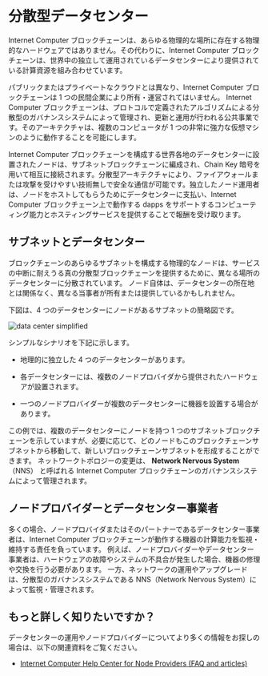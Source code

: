 # 分散型データセンター

Internet Computer ブロックチェーンは、あらゆる物理的な場所に存在する物理的なハードウェアではありません。その代わりに、Internet Computer ブロックチェーンは、世界中の独立して運用されているデータセンターにより提供されている計算資源を組み合わせています。

パブリックまたはプライベートなクラウドとは異なり、Internet Computer ブロックチェーンは 1 つの民間企業により所有・運営されてはいません。 Internet Computer ブロックチェーンは、プロトコルで定義されたアルゴリズムによる分散型のガバナンスシステムによって管理され、更新と運用が行われる公共事業です。そのアーキテクチャは、複数のコンピュータが 1 つの非常に強力な仮想マシンのように動作することを可能にします。

Internet Computer ブロックチェーンを構成する世界各地のデータセンターに設置されたノードは、サブネットブロックチェーンに編成され、Chain Key 暗号を用いて相互に接続されます。分散型アーキテクチャにより、ファイアウォールまたは攻撃を受けやすい技術無しで安全な通信が可能です。独立したノード運用者は、ノードをホストしてもらうためにデータセンターに支払い、Internet Computer ブロックチェーン上で動作する dapps をサポートするコンピューティング能力とホスティングサービスを提供することで報酬を受け取ります。

## サブネットとデータセンター

ブロックチェーンのあらゆるサブネットを構成する物理的なノードは、サービスの中断に耐えうる真の分散型ブロックチェーンを提供するために、異なる場所のデータセンターに分散されています。 ノード自体は、データセンターの所在地とは関係なく、異なる当事者が所有または提供しているかもしれません。

下図は、4 つのデータセンターにノードがあるサブネットの簡略図です。

![data center simplified](data-center-simplified.svg)

シンプルなシナリオを下記に示します。

- 地理的に独立した 4 つのデータセンターがあります。

- 各データセンターには、複数のノードプロバイダから提供されたハードウェアが設置されます。

- 一つのノードプロバイダーが複数のデータセンターに機器を設置する場合があります。

この例では、複数のデータセンターにノードを持つ 1 つのサブネットブロックチェーンを示していますが、必要に応じて、どのノードもこのブロックチェーンサブネットから移動して、新しいブロックチェーンサブネットを形成することができます。 ネットワークトポロジーの変更は、 **Network Nervous System**（NNS） と呼ばれる Internet Computer ブロックチェーンのガバナンスシステムによって管理されます。

## ノードプロバイダーとデータセンター事業者

多くの場合、ノードプロバイダまたはそのパートナーであるデータセンター事業者は、Internet Computer ブロックチェーンが動作する機器の計算能力を監視・維持する責任を負っています。 例えば、ノードプロバイダーやデータセンター事業者は、ハードウェアの故障やシステムの不具合が発生した場合、機器の修理や交換を行う必要があります。 一方、ネットワークの運用やアップグレードは、分散型のガバナンスシステムである NNS（Network Nervous System）によって監視・管理されます。

## もっと詳しく知りたいですか？

データセンターの運用やノードプロバイダーについてより多くの情報をお探しの場合は、以下の関連資料をご覧ください。

- [Internet Computer Help Center for Node Providers (FAQ and articles)](https://support.internetcomputer.org/hc/en-us/sections/4405489337748-Node-Provider)

<!--
# Decentralized Data Centers

The Internet Computer blockchain is not physical hardware that exists in any physical location. Instead, the Internet Computer blockchain combines computing resources provided by independently-operated data centers around the world.

Unlike a public or private cloud, the Internet Computer blockchain is not owned and operated by a single private company. Instead, the Internet Computer blockchain is a public utility with updates and operations that are managed through an algorithmic, decentralized governance system defined in the protocol. Its architecture enables multiple computers to operate like one, very powerful, virtual machine.

The nodes located in data centers around the globe that make up the Internet Computer are organized into subnet blockchains that in turn connect to each other using Chain Key cryptography. The distributed architecture enables secure communication without firewalls or technologies that are vulnerable to attack. Independent node operators pay data centers to host their nodes and receive remuneration for contributing computing capacity and hosting services to support dapps running on the Internet Computer blockchain.

## Subnets and Data Centers

To provide a truly decentralized blockchain that can withstand potential service disruptions, the physical nodes that make up any given blockchain subnet are distributed across data centers in diverse locations. The nodes themselves might be owned or provided by different parties in partnership or unaffiliated with the data center location where they operate.

The following diagram provides a simplified view of a subnet with nodes in four data centers.

![data center simplified](_attachments/data-center-simplified.svg)

In this simplified scenario:

-   There are four geographically-independent data centers.

-   Each data center has hardware supplied by multiple node providers.

-   Any single node provider might have equipment in multiple data centers.

Although this example represents one subnet blockchain with nodes in multiple data centers, any of the nodes could be moved out of this blockchain subnet to form a new blockchain subnet, if needed. Changes to the network topology are managed through the Internet Computer blockchain governance system called the **Network Nervous System** (NNS).

## Node Providers and Data Center Operators

In most cases, node providers—or the data center operators they partner with—are responsible for monitoring and maintaining the compute capacity of the equipment on which the Internet Computer blockchain runs. For example, node providers or data center operators might need to repair or replace equipment if there’s a hardware failure or if a system under-performs. Network operations and upgrades, however, are monitored and managed through the decentralized governance system, the Network Nervous System (NNS).

## Want to Learn More?

If you are looking for more information about data center operations and node providers, check out the following related resources:

-   [Internet Computer Help Center for Node Providers (FAQ and articles)](https://support.internetcomputer.org/hc/en-us/sections/4405489337748-Node-Provider)

-->
